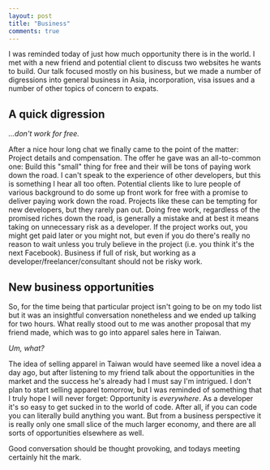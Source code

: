 ```yaml
---
layout: post
title: "Business"
comments: true
---
```


I was reminded today of just how much opportunity there is in the world. I met with a new friend and potential client to discuss two websites he wants to build. Our talk focused mostly on his business, but we made a number of digressions into general business in Asia, incorporation, visa issues and a number of other topics of concern to expats.

## A quick digression

_...don't work for free._

After a nice hour long chat we finally came to the point of the matter: Project details and compensation. The offer he gave was an all-to-common one: Build this "small" thing for free and their will be tons of paying work down the road. I can't speak to the experience of other developers, but this is something I hear all too often. Potential clients like to lure people of various background to do some up front work for free with a promise to deliver paying work down the road. Projects like these can be tempting for new developers, but they rarely pan out. Doing free work, regardless of the promised riches down the road, is generally a mistake and at best it means taking on unnecessary risk as a developer. If the project works out, you might get paid later or you might not, but even if you do there's really no reason to wait unless you truly believe in the project (i.e. you think it's the next Facebook). Business if full of risk, but working as a developer/freelancer/consultant should not be risky work.

## New business opportunities

So, for the time being that particular project isn't going to be on my todo list but it was an insightful conversation nonetheless and we ended up talking for two hours. What really stood out to me was another proposal that my friend made, which was to go into apparel sales here in Taiwan.

_Um, what?_

The idea of selling apparel in Taiwan would have seemed like a novel idea a day ago, but after listening to my friend talk about the opportunities in the market and the success he's already had I must say I'm intrigued. I don't plan to start selling apparel tomorrow, but I was reminded of something that I truly hope I will never forget: Opportunity is _everywhere_. As a developer it's so easy to get sucked in to the world of code. After all, if you can code you can literally build anything you want. But from a business perspective it is really only one small slice of the much larger economy, and there are all sorts of opportunities elsewhere as well.

Good conversation should be thought provoking, and todays meeting certainly hit the mark.
